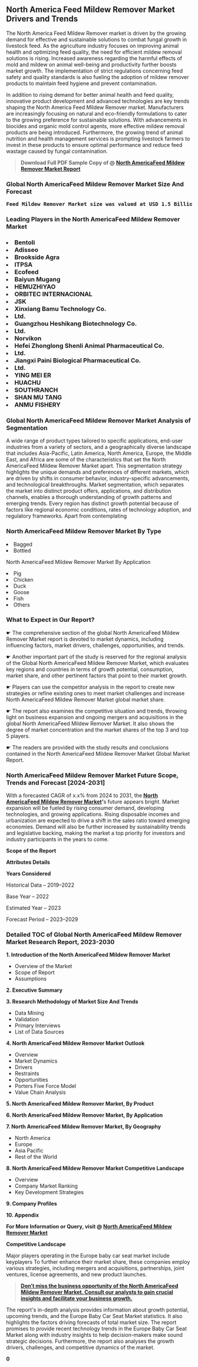 <p> <h2>North America Feed Mildew Remover Market Drivers and Trends</h2><p>The North America Feed Mildew Remover market is driven by the growing demand for effective and sustainable solutions to combat fungal growth in livestock feed. As the agriculture industry focuses on improving animal health and optimizing feed quality, the need for efficient mildew removal solutions is rising. Increased awareness regarding the harmful effects of mold and mildew on animal well-being and productivity further boosts market growth. The implementation of strict regulations concerning feed safety and quality standards is also fueling the adoption of mildew remover products to maintain feed hygiene and prevent contamination.</p><p>In addition to rising demand for better animal health and feed quality, innovative product development and advanced technologies are key trends shaping the North America Feed Mildew Remover market. Manufacturers are increasingly focusing on natural and eco-friendly formulations to cater to the growing preference for sustainable solutions. With advancements in biocides and organic mold control agents, more effective mildew removal products are being introduced. Furthermore, the growing trend of animal nutrition and health management services is prompting livestock farmers to invest in these products to ensure optimal performance and reduce feed wastage caused by fungal contamination.</p></p><blockquote id="" class=""><strong>Download Full PDF Sample Copy of @&nbsp;<a href="https://www.verifiedmarketreports.com/download-sample/?rid=577838&utm_source=GitHub-Jan&utm_medium=251" target="_blank">North AmericaFeed Mildew Remover Market Report</a>&nbsp;&nbsp;</strong></blockquote><h3 id="" class=""><strong>Global&nbsp;North AmericaFeed Mildew Remover Market Size And Forecast</strong></h3><pre class="reader-text-block__code-block"><strong>Feed Mildew Remover Market size was valued at USD 1.5 Billion in 2022 and is projected to reach USD 2.8 Billion by 2030, growing at a CAGR of 8.5% from 2024 to 2030.</strong></pre><h3 id="" class="">Leading Players in the&nbsp;North AmericaFeed Mildew Remover Market</h3><h3 class=""></Li><Li>Bentoli</Li><Li> Adisseo</Li><Li> Brookside Agra</Li><Li> ITPSA</Li><Li> Ecofeed</Li><Li> Baiyun Mugang</Li><Li> HEMUZHIYAO</Li><Li> ORBITEC INTERNACIONAL</Li><Li> JSK</Li><Li> Xinxiang Bamu Technology Co.</Li><Li> Ltd.</Li><Li> Guangzhou Heshikang Biotechnology Co.</Li><Li> Ltd.</Li><Li> Norvikon</Li><Li> Hefei Zhonglong Shenli Animal Pharmaceutical Co.</Li><Li> Ltd.</Li><Li> Jiangxi Paini Biological Pharmaceutical Co.</Li><Li> Ltd.</Li><Li> YING MEI ER</Li><Li> HUACHU</Li><Li> SOUTHRANCH</Li><Li> SHAN MU TANG</Li><Li> ANMU FISHERY</h3><h3 id="" class="">Global&nbsp;North AmericaFeed Mildew Remover Market Analysis of Segmentation</h3><p id="" class="">A wide range of product types tailored to specific applications, end-user industries from a variety of sectors, and a geographically diverse landscape that includes Asia-Pacific, Latin America, North America, Europe, the Middle East, and Africa are some of the characteristics that set the North AmericaFeed Mildew Remover Market apart. This segmentation strategy highlights the unique demands and preferences of different markets, which are driven by shifts in consumer behavior, industry-specific advancements, and technological breakthroughs. Market segmentation, which separates the market into distinct product offers, applications, and distribution channels, enables a thorough understanding of growth patterns and emerging trends. Every region has distinct growth potential because of factors like regional economic conditions, rates of technology adoption, and regulatory frameworks. Apart from contemplating</p><h3 id="" class="">North AmericaFeed Mildew Remover Market&nbsp;By Type</h3><p></Li><Li>Bagged</Li><Li> Bottled</p><div class="" data-test-id=""><p>North AmericaFeed Mildew Remover Market&nbsp;By Application</p></div><p class=""></Li><Li>Pig</Li><Li> Chicken</Li><Li> Duck</Li><Li> Goose</Li><Li> Fish</Li><Li> Others</p><div class="" data-test-id=""><h3><span class="">What to Expect in Our Report?</span></h3></div><div class="" data-test-id=""><p><span class="">☛ The comprehensive section of the global North AmericaFeed Mildew Remover Market report is devoted to market dynamics, including influencing factors, market drivers, challenges, opportunities, and trends.</span></p></div><div class="" data-test-id=""><p><span class="">☛ Another important part of the study is reserved for the regional analysis of the Global North AmericaFeed Mildew Remover Market, which evaluates key regions and countries in terms of growth potential, consumption, market share, and other pertinent factors that point to their market growth.</span></p></div><div class="" data-test-id=""><p><span class="">☛ Players can use the competitor analysis in the report to create new strategies or refine existing ones to meet market challenges and increase North AmericaFeed Mildew Remover Market global market share.</span></p></div><div class="" data-test-id=""><p><span class="">☛ The report also examines the competitive situation and trends, throwing light on business expansion and ongoing mergers and acquisitions in the global North AmericaFeed Mildew Remover Market. It also shows the degree of market concentration and the market shares of the top 3 and top 5 players.</span></p></div><div class="" data-test-id=""><p><span class="">☛ The readers are provided with the study results and conclusions contained in the North AmericaFeed Mildew Remover Market Global Market Report.</span></p></div><div class="" data-test-id=""><h3><span class="">North AmericaFeed Mildew Remover Market Future Scope, Trends and Forecast [2024-2031]</span></h3></div><div class="" data-test-id=""><p><span class="">With a forecasted CAGR of x.x% from 2024 to 2031, the <strong><a href="https://www.verifiedmarketreports.com/download-sample/?rid=577838&utm_source=GitHub-Jan&utm_medium=251" target="_blank">North AmericaFeed Mildew Remover Market</a>'</strong>s future appears bright. Market expansion will be fueled by rising consumer demand, developing technologies, and growing applications. Rising disposable incomes and urbanization are expected to drive a shift in the sales ratio toward emerging economies. Demand will also be further increased by sustainability trends and legislative backing, making the market a top priority for investors and industry participants in the years to come.</span></p><p id="ember66" class="ember-view reader-text-block__paragraph"><strong>Scope of the Report</strong></p><p id="ember67" class="ember-view reader-text-block__paragraph"><strong>Attributes Details</strong></p><p id="ember68" class="ember-view reader-text-block__paragraph"><strong>Years Considered</strong></p><p id="ember69" class="ember-view reader-text-block__paragraph">Historical Data &ndash; 2019&ndash;2022</p><p id="ember70" class="ember-view reader-text-block__paragraph">Base Year &ndash; 2022</p><p id="ember71" class="ember-view reader-text-block__paragraph">Estimated Year &ndash; 2023</p><p id="ember72" class="ember-view reader-text-block__paragraph">Forecast Period &ndash; 2023&ndash;2029</p></div><h3 id="" class="">Detailed TOC of Global North AmericaFeed Mildew Remover Market Research Report, 2023-2030</h3><p id="" class=""><strong>1. Introduction of the North AmericaFeed Mildew Remover Market</strong></p><ul><li>Overview of the Market</li><li>Scope of Report</li><li>Assumptions</li></ul><p id="" class=""><strong>2. Executive Summary</strong></p><p id="" class=""><strong>3. Research Methodology of Market Size And Trends</strong></p><ul><li>Data Mining</li><li>Validation</li><li>Primary Interviews</li><li>List of Data Sources</li></ul><p id="" class=""><strong>4. North AmericaFeed Mildew Remover Market Outlook</strong></p><ul><li>Overview</li><li>Market Dynamics</li><li>Drivers</li><li>Restraints</li><li>Opportunities</li><li>Porters Five Force Model</li><li>Value Chain Analysis</li></ul><p id="" class=""><strong>5. North AmericaFeed Mildew Remover Market, By Product</strong></p><p id="" class=""><strong>6. North AmericaFeed Mildew Remover Market, By Application</strong></p><p id="" class=""><strong>7. North AmericaFeed Mildew Remover Market, By Geography</strong></p><ul><li>North America</li><li>Europe</li><li>Asia Pacific</li><li>Rest of the World</li></ul><p id="" class=""><strong>8. North AmericaFeed Mildew Remover Market Competitive Landscape</strong></p><ul><li>Overview</li><li>Company Market Ranking</li><li>Key Development Strategies</li></ul><p id="" class=""><strong>9. Company Profiles</strong></p><p id="" class=""><strong>10. Appendix</strong></p><p><strong>For More Information or Query, visit&nbsp;@ <a href="https://www.verifiedmarketreports.com/product/feed-mildew-remover-market/" target="_blank">North AmericaFeed Mildew Remover Market</a></strong></p><p id="ember61" class="ember-view reader-text-block__paragraph"><strong>Competitive Landscape</strong></p><p id="ember62" class="ember-view reader-text-block__paragraph">Major players operating in the Europe baby car seat market include keyplayers To further enhance their market share, these companies employ various strategies, including mergers and acquisitions, partnerships, joint ventures, license agreements, and new product launches.</p><blockquote id="ember63" class="ember-view reader-text-block__blockquote"><strong><a href="https://www.verifiedmarketreports.com/download-sample/?rid=577838&utm_source=GitHub-Jan&utm_medium=251" target="_blank">Don&rsquo;t miss the business opportunity of the North AmericaFeed Mildew Remover Market. Consult our analysts to gain crucial insights and facilitate your business growth.</a></strong></blockquote><p id="ember64" class="ember-view reader-text-block__paragraph">The report's in-depth analysis provides information about growth potential, upcoming trends, and the Europe Baby Car Seat Market statistics. It also highlights the factors driving forecasts of total market size. The report promises to provide recent technology trends in the Europe Baby Car Seat Market along with industry insights to help decision-makers make sound strategic decisions. Furthermore, the report also analyses the growth drivers, challenges, and competitive dynamics of the market.</p><p class="ember-view reader-text-block__paragraph"><strong>0</strong></p>
